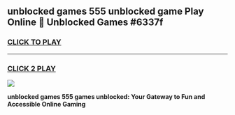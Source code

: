 
## unblocked games 555 unblocked game Play Online 👋 Unblocked Games #6337f
<h3>
<a href="https://premium.freeplayer.one?title=unblocked_games_555&ref=21F">CLICK TO PLAY</a></h3>
<hr>

<h3>
<a href="https://premium.freeplayer.one?title=unblocked_games_555&ref=21F">CLICK 2 PLAY</a>
  
</h3>

<a href="https://premium.freeplayer.one?title=unblocked_games_555&ref=21F/"><img src="https://clearcache.store/games.png"></a>


**unblocked games 555 games unblocked: Your Gateway to Fun and Accessible Online Gaming**
